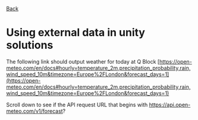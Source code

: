 [Back](https://uwetom.github.io/media-production-worksheets)

# Using external data in unity solutions

The following link should output weather for today at Q Block
[https://open-meteo.com/en/docs#hourly=temperature_2m,precipitation_probability,rain,wind_speed_10m&timezone=Europe%2FLondon&forecast_days=1](https://open-meteo.com/en/docs#hourly=temperature_2m,precipitation_probability,rain,wind_speed_10m&timezone=Europe%2FLondon&forecast_days=1)

Scroll down to see if the API request URL that begins with https://api.open-meteo.com/v1/forecast?
<!--stackedit_data:
eyJoaXN0b3J5IjpbLTExOTc5NjgwMzJdfQ==
-->